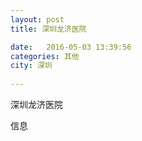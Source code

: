 ```yaml
--- 
layout: post 
title: 深圳龙济医院

date:   2016-05-03 13:39:56 
categories: 其他  
city: 深圳
  
--- 
```

   
深圳龙济医院

信息

